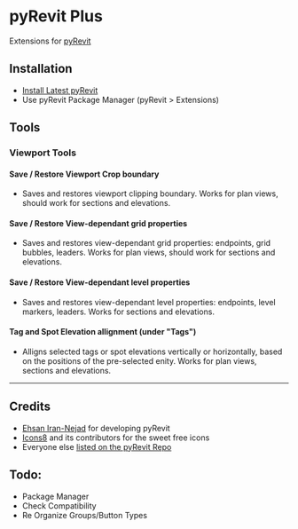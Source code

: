 # pyRevit Plus

Extensions for [pyRevit](https://eirannejad.github.io/pyRevit/)

## Installation
* [Install Latest pyRevit](https://eirannejad.github.io/pyRevit/)
* Use pyRevit Package Manager (pyRevit > Extensions)

## Tools

### Viewport Tools
#### Save / Restore Viewport Crop boundary
* Saves and restores viewport clipping boundary. Works for plan views, should work for sections and elevations.

#### Save / Restore View-dependant grid properties
* Saves and restores view-dependant grid properties: endpoints, grid bubbles, leaders. Works for plan views, should work for sections and elevations.

#### Save / Restore View-dependant level properties
* Saves and restores view-dependant level properties: endpoints, level markers, leaders. Works for sections and elevations.

#### Tag and Spot Elevation allignment (under "Tags")
* Alligns selected tags or spot elevations vertically or horizontally, based on the positions of the pre-selected enity. Works for plan views, sections and elevations.

---

## Credits
* [Ehsan Iran-Nejad](https://github.com/eirannejad) for developing pyRevit
* [Icons8](https://icons8.com/) and its contributors for the sweet free icons
* Everyone else  [listed on the pyRevit Repo](https://github.com/eirannejad/pyRevit/blob/master/README.md#credits)

## Todo:
* Package Manager
* Check Compatibility
* Re Organize Groups/Button Types
